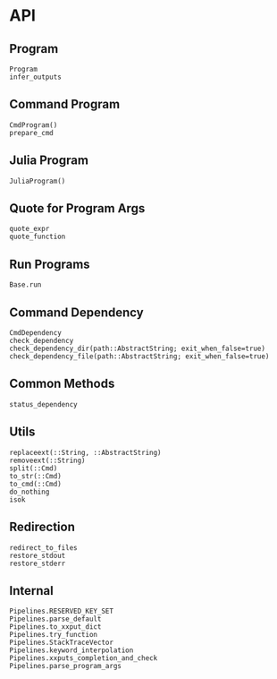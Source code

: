 # API

## Program
```@docs
Program
infer_outputs
```

## Command Program
```@docs
CmdProgram()
prepare_cmd
```

## Julia Program
```@docs
JuliaProgram()
```

## Quote for Program Args
```@docs
quote_expr
quote_function
```

## Run Programs

```@docs
Base.run
```

## Command Dependency
```@docs
CmdDependency
check_dependency
check_dependency_dir(path::AbstractString; exit_when_false=true)
check_dependency_file(path::AbstractString; exit_when_false=true)
```

## Common Methods
```@docs
status_dependency
```

## Utils
```@docs
replaceext(::String, ::AbstractString)
removeext(::String)
split(::Cmd)
to_str(::Cmd)
to_cmd(::Cmd)
do_nothing
isok
```

## Redirection
```@docs
redirect_to_files
restore_stdout
restore_stderr
```

## Internal
```@docs
Pipelines.RESERVED_KEY_SET
Pipelines.parse_default
Pipelines.to_xxput_dict
Pipelines.try_function
Pipelines.StackTraceVector
Pipelines.keyword_interpolation
Pipelines.xxputs_completion_and_check
Pipelines.parse_program_args
```
